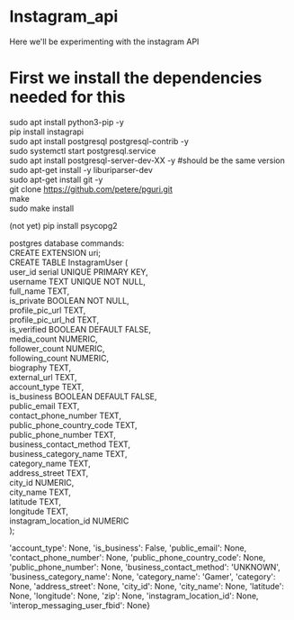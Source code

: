 # Instagram_api
Here we'll be experimenting with the instagram API

# First we install the dependencies needed for this
sudo apt install python3-pip -y <br>
pip install instagrapi<br> 
sudo apt install postgresql postgresql-contrib -y<br>
sudo systemctl start postgresql.service<br>
sudo apt install postgresql-server-dev-XX -y #should be the same version<br>
sudo apt-get install -y liburiparser-dev<br>
sudo apt-get install git -y<br>
git clone https://github.com/petere/pguri.git<br>
make<br>
sudo make install<br>


(not yet) pip install psycopg2<br>



postgres database commands:<br>
CREATE EXTENSION uri;<br>
CREATE TABLE InstagramUser (<br>
	user_id serial UNIQUE PRIMARY KEY,<br>
	username TEXT  UNIQUE NOT NULL,<br>
	full_name TEXT,<br>
	is_private BOOLEAN NOT NULL,<br>
	profile_pic_url TEXT,<br>
	profile_pic_url_hd TEXT,<br>
	is_verified BOOLEAN DEFAULT FALSE,<br>
	media_count NUMERIC,<br>
	follower_count NUMERIC,<br>
	following_count NUMERIC,<br>
	biography TEXT,<br>
	external_url TEXT,<br>
	account_type TEXT,<br>
	is_business BOOLEAN DEFAULT FALSE,<br>
	public_email TEXT,<br>
	contact_phone_number TEXT,<br>
	public_phone_country_code TEXT,<br>
	public_phone_number TEXT,<br>
	business_contact_method TEXT,<br>
	business_category_name TEXT,<br>
	category_name TEXT,<br>
	address_street TEXT,<br>
	city_id NUMERIC,<br>
	city_name TEXT,<br>
	latitude TEXT,<br>
	longitude TEXT,<br>
	instagram_location_id NUMERIC<br>
);<br>

'account_type': None, 'is_business': False, 'public_email': None, 'contact_phone_number': None, 'public_phone_country_code': None, 'public_phone_number': None, 'business_contact_method': 'UNKNOWN', 'business_category_name': None, 'category_name': 'Gamer', 'category': None, 'address_street': None, 'city_id': None, 'city_name': None, 'latitude': None, 'longitude': None, 'zip': None, 'instagram_location_id': None, 'interop_messaging_user_fbid': None}<br>






